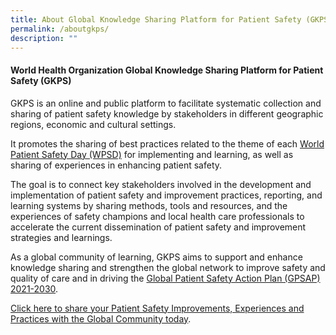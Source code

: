 ```yaml
---
title: About Global Knowledge Sharing Platform for Patient Safety (GKPS)
permalink: /aboutgkps/
description: ""
---
```

#### World Health Organization Global Knowledge Sharing Platform for Patient Safety (GKPS)

GKPS is an online and public platform to facilitate systematic collection and sharing of patient safety knowledge by stakeholders in different geographic regions, economic and cultural settings.

It promotes the sharing of best practices related to the theme of each [World Patient Safety Day (WPSD)](https://www.who.int/campaigns/world-patient-safety-day) for implementing and learning, as well as sharing of experiences in enhancing patient safety. 

The goal is to connect key stakeholders involved in the development and implementation of patient safety and improvement practices, reporting, and learning systems by sharing methods, tools and resources, and the experiences of safety champions and local health care professionals to accelerate the current dissemination of patient safety and improvement strategies and learnings.

As a global community of learning, GKPS aims to support and enhance knowledge sharing and strengthen the global network to improve safety and quality of care and in driving the [Global Patient Safety Action Plan (GPSAP) 2021-2030](https://www.who.int/teams/integrated-health-services/patient-safety/policy/global-patient-safety-action-plan).

[Click here to share your Patient Safety Improvements, Experiences and Practices with the Global Community today](https://form.gov.sg/64631e5f0fbfe400126c8e0d).